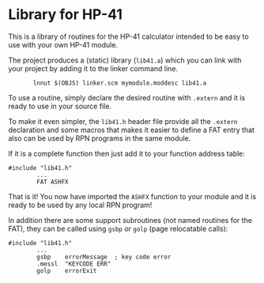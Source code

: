 Library for HP-41
=================

This is a library of routines for the HP-41 calculator intended to
be easy to use with your own HP-41 module.

The project produces a (static) library (`lib41.a`) which you can link
with your project by adding it to the linker command line.

           lnnut $(OBJS) linker.scm mymodule.moddesc lib41.a


To use a routine, simply declare the desired routine with `.extern` and
it is ready to use in your source file.

To make it even simpler, the `lib41.h` header file provide all the
`.extern` declaration and some macros that makes it easier to define a
FAT entry that also can be used by RPN programs in the same module.

If it is a complete function then just add it to your function address
table:

    #include "lib41.h"
            ...
            FAT ASHFX

That is it! You now have imported the `ASHFX` function to your
module and it is ready to be used by any local RPN program!

In addition there are some support subroutines (not named routines for
the FAT), they can be called using `gsbp` or `golp` (page relocatable
calls):

    #include "lib41.h"
            ...
            gsbp    errorMessage  ; key code error
            .messl  "KEYCODE ERR"
            golp    errorExit
